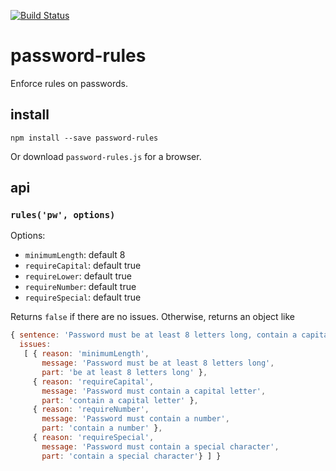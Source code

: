 [![Build Status](https://travis-ci.org/mapbox/password-rules.png)](https://travis-ci.org/mapbox/password-rules)

# password-rules

Enforce rules on passwords.

## install

    npm install --save password-rules

Or download `password-rules.js` for a browser.

## api

### `rules('pw', options)`

Options:

* `minimumLength`: default 8
* `requireCapital`: default true
* `requireLower`: default true
* `requireNumber`: default true
* `requireSpecial`: default true

Returns `false` if there are no issues. Otherwise, returns an object like

```js
{ sentence: 'Password must be at least 8 letters long, contain a capital letter, contain a number, and contain a special character.',
  issues:
   [ { reason: 'minimumLength',
       message: 'Password must be at least 8 letters long',
       part: 'be at least 8 letters long' },
     { reason: 'requireCapital',
       message: 'Password must contain a capital letter',
       part: 'contain a capital letter' },
     { reason: 'requireNumber',
       message: 'Password must contain a number',
       part: 'contain a number' },
     { reason: 'requireSpecial',
       message: 'Password must contain a special character',
       part: 'contain a special character'} ] }
```
